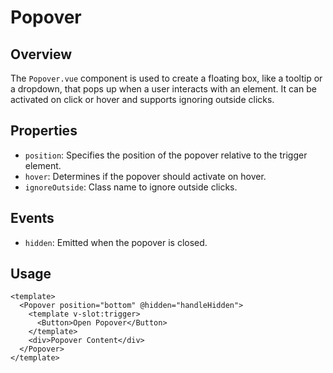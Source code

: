 
# Popover

## Overview
The `Popover.vue` component is used to create a floating box, like a tooltip or a dropdown, that pops up when a user interacts with an element. It can be activated on click or hover and supports ignoring outside clicks.

## Properties
- `position`: Specifies the position of the popover relative to the trigger element.
- `hover`: Determines if the popover should activate on hover.
- `ignoreOutside`: Class name to ignore outside clicks.

## Events
- `hidden`: Emitted when the popover is closed.

## Usage
```vue
<template>
  <Popover position="bottom" @hidden="handleHidden">
    <template v-slot:trigger>
      <Button>Open Popover</Button>
    </template>
    <div>Popover Content</div>
  </Popover>
</template>
```